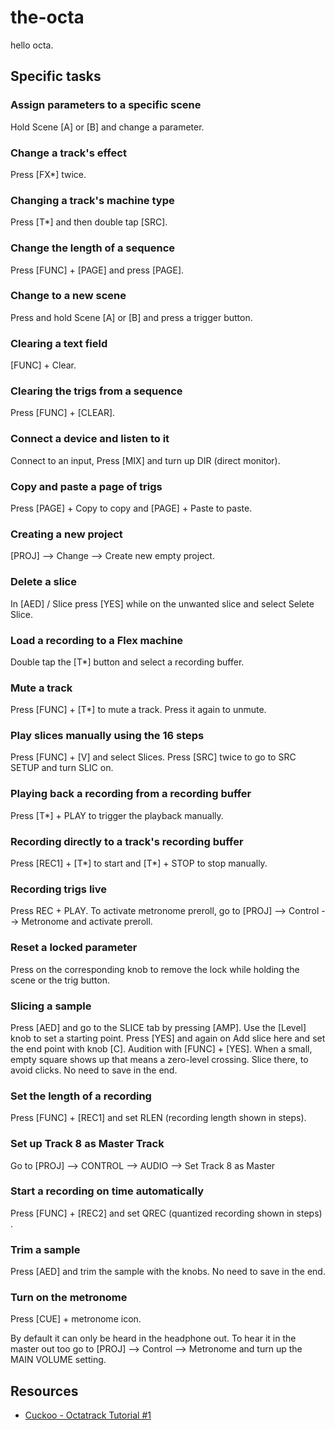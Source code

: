 # the-octa

hello octa.

## Specific tasks
### Assign parameters to a specific scene
Hold Scene [A] or [B] and change a parameter.

### Change a track's effect
Press [FX*] twice.

### Changing a track's machine type
Press [T*] and then double tap [SRC].

### Change the length of a sequence
Press [FUNC] + [PAGE] and press [PAGE].

### Change to a new scene
Press and hold Scene [A] or [B] and press a trigger button.

### Clearing a text field
[FUNC] + Clear.

### Clearing the trigs from a sequence
Press [FUNC] + [CLEAR].

### Connect a device and listen to it
Connect to an input, Press [MIX] and turn up DIR (direct monitor).

### Copy and paste a page of trigs
Press [PAGE] + Copy to copy and [PAGE] + Paste to paste.

### Creating a new project
[PROJ] --> Change --> Create new empty project.

### Delete a slice
In [AED] / Slice press [YES] while on the unwanted slice and select Selete Slice.

### Load a recording to a Flex machine
Double tap the [T*] button and select a recording buffer.

### Mute a track
Press [FUNC] + [T*] to mute a track. Press it again to unmute.

### Play slices manually using the 16 steps
Press [FUNC] + [V] and select Slices. Press [SRC] twice to go to SRC SETUP and turn SLIC on.

### Playing back a recording from a recording buffer
Press [T*] + PLAY to trigger the playback manually.

### Recording directly to a track's recording buffer
Press [REC1] + [T*] to start and [T*] + STOP to stop manually.

### Recording trigs live
Press REC + PLAY. To activate metronome preroll, go to [PROJ] --> Control --> Metronome and activate preroll.

### Reset a locked parameter
Press on the corresponding knob to remove the lock while holding the scene or the trig button.

### Slicing a sample
Press [AED] and go to the SLICE tab by pressing [AMP]. Use the [Level] knob to set a starting point. Press [YES] and again on Add slice here and set the end point with knob [C]. Audition with [FUNC] + [YES]. When a small, empty square shows up that means a zero-level crossing. Slice there, to avoid clicks. No need to save in the end.

### Set the length of a recording
Press [FUNC] + [REC1] and set RLEN (recording length shown in steps).

### Set up Track 8 as Master Track
Go to [PROJ] --> CONTROL --> AUDIO --> Set Track 8 as Master 

### Start a recording on time automatically
Press [FUNC] + [REC2] and set QREC (quantized recording shown in steps) .

### Trim a sample
Press [AED] and trim the sample with the knobs. No need to save in the end.

### Turn on the metronome
Press [CUE] + metronome icon.

By default it can only be heard in the headphone out. To hear it in the master out too go to [PROJ] --> Control --> Metronome and turn up the MAIN VOLUME setting.

## Resources
- [Cuckoo - Octatrack Tutorial #1](https://www.youtube.com/watch?v=NrhPOGzn7LI)
